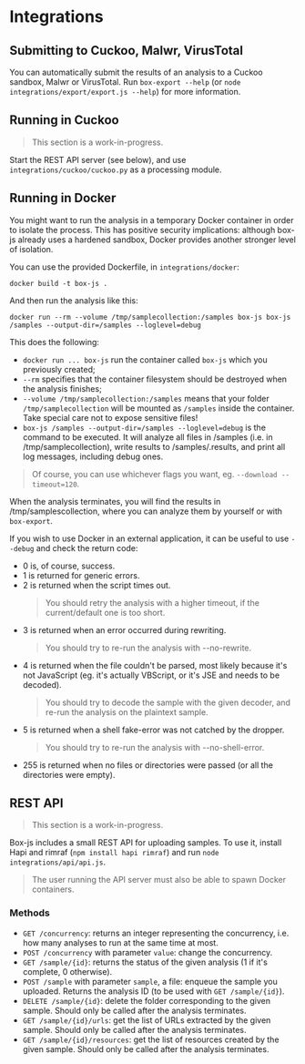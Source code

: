 # Integrations

## Submitting to Cuckoo, Malwr, VirusTotal

You can automatically submit the results of an analysis to a Cuckoo sandbox, Malwr or VirusTotal. Run `box-export --help` (or `node integrations/export/export.js --help`) for more information.

## Running in Cuckoo

>This section is a work-in-progress.

Start the REST API server (see below), and use `integrations/cuckoo/cuckoo.py` as a processing module.

## Running in Docker

You might want to run the analysis in a temporary Docker container in order to isolate the process. This has positive security implications: although box-js already uses a hardened sandbox, Docker provides another stronger level of isolation.

You can use the provided Dockerfile, in `integrations/docker`:

```
docker build -t box-js .
```

And then run the analysis like this:

```
docker run --rm --volume /tmp/samplecollection:/samples box-js box-js /samples --output-dir=/samples --loglevel=debug
```

This does the following:

 * `docker run ... box-js` run the container called `box-js` which you previously created;
 * `--rm` specifies that the container filesystem should be destroyed when the analysis finishes;
 * `--volume /tmp/samplecollection:/samples` means that your folder `/tmp/samplecollection` will be mounted as `/samples` inside the container. Take special care not to expose sensitive files!
 * `box-js /samples --output-dir=/samples --loglevel=debug` is the command to be executed. It will analyze all files in /samples (i.e. in /tmp/samplecollection), write results to /samples/<filename>.results, and print all log messages, including debug ones.

>Of course, you can use whichever flags you want, eg. `--download --timeout=120`.

When the analysis terminates, you will find the results in /tmp/samplescollection, where you can analyze them by yourself or with `box-export`.

If you wish to use Docker in an external application, it can be useful to use `--debug` and check the return code:

 * 0 is, of course, success.
 * 1 is returned for generic errors.
 * 2 is returned when the script times out.
   >You should retry the analysis with a higher timeout, if the current/default one is too short.
 * 3 is returned when an error occurred during rewriting.
   >You should try to re-run the analysis with --no-rewrite.
 * 4 is returned when the file couldn't be parsed, most likely because it's not JavaScript (eg. it's actually VBScript, or it's JSE and needs to be decoded).
   >You should try to decode the sample with the given decoder, and re-run the analysis on the plaintext sample.
 * 5 is returned when a shell fake-error was not catched by the dropper.
   >You should try to re-run the analysis with --no-shell-error.
 * 255 is returned when no files or directories were passed (or all the directories were empty).

## REST API

>This section is a work-in-progress.

Box-js includes a small REST API for uploading samples. To use it, install Hapi and rimraf (`npm install hapi rimraf`) and run `node integrations/api/api.js`.

>The user running the API server must also be able to spawn Docker containers.

### Methods

 * `GET /concurrency`: returns an integer representing the concurrency, i.e. how many analyses to run at the same time at most.
 * `POST /concurrency` with parameter `value`: change the concurrency.
 * `GET /sample/{id}`: returns the status of the given analysis (1 if it's complete, 0 otherwise).
 * `POST /sample` with parameter `sample`, a file: enqueue the sample you uploaded. Returns the analysis ID (to be used with `GET /sample/{id}`).
 * `DELETE /sample/{id}`: delete the folder corresponding to the given sample. Should only be called after the analysis terminates.
 * `GET /sample/{id}/urls`: get the list of URLs extracted by the given sample. Should only be called after the analysis terminates.
 * `GET /sample/{id}/resources`: get the list of resources created by the given sample. Should only be called after the analysis terminates.